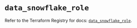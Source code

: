 # `data_snowflake_role`

Refer to the Terraform Registry for docs: [`data_snowflake_role`](https://registry.terraform.io/providers/snowflake-labs/snowflake/0.84.1/docs/data-sources/role).
